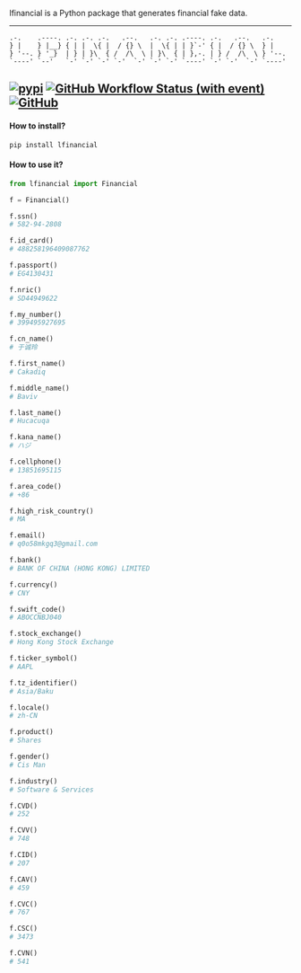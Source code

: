 lfinancial is a Python package that generates financial fake data.

---
```
.-.    .----. .-. .-. .-.   .--.   .-. .-. .----. .-.   .--.   .-.    
} |    } |__} { | |  \{ |  / {} \  |  \{ | | }`-' { |  / {} \  } |    
} '--. } '_}  | } | }\  { /  /\  \ | }\  { | },-. | } /  /\  \ } '--. 
`----' `--'   `-' `-' `-' `-'  `-' `-' `-' `----' `-' `-'  `-' `----' 
```
[![pypi](https://img.shields.io/pypi/v/lfinancial)](https://pypi.org/project/lfinancial/)
[![GitHub Workflow Status (with event)](https://img.shields.io/github/actions/workflow/status/LemonLzy/lfinancial/publish.yml)](https://github.com/LemonLzy/lfinancial/actions)
[![GitHub](https://img.shields.io/github/license/LemonLzy/lfinancial)](https://github.com/LemonLzy/lfinancial/blob/main/LICENSE.txt)
---

#### How to install?
```shell
pip install lfinancial
```

#### How to use it? 
```python
from lfinancial import Financial

f = Financial()

f.ssn()
# 582-94-2808

f.id_card()
# 488258196409087762

f.passport()
# EG4130431

f.nric()
# SD44949622

f.my_number()
# 399495927695

f.cn_name()
# 于诚玲

f.first_name()
# Cakadiq

f.middle_name()
# Baviv

f.last_name()
# Hucacuqa

f.kana_name()
# ハジ

f.cellphone()
# 13851695115

f.area_code()
# +86

f.high_risk_country()
# MA

f.email()
# q0o58mkgq3@gmail.com

f.bank()
# BANK OF CHINA (HONG KONG) LIMITED

f.currency()
# CNY

f.swift_code()
# ABOCCNBJ040

f.stock_exchange()
# Hong Kong Stock Exchange

f.ticker_symbol()
# AAPL

f.tz_identifier()
# Asia/Baku

f.locale()
# zh-CN

f.product()
# Shares

f.gender()
# Cis Man

f.industry()
# Software & Services

f.CVD()
# 252

f.CVV()
# 748

f.CID()
# 207

f.CAV()
# 459

f.CVC()
# 767

f.CSC()
# 3473

f.CVN()
# 541
```